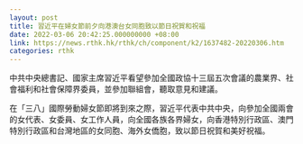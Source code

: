 ```yaml
---
layout: post
title: 習近平在婦女節前夕向港澳台女同胞致以節日祝賀和祝福
date: 2022-03-06 20:42:25.000000000 +08:00
link: https://news.rthk.hk/rthk/ch/component/k2/1637482-20220306.htm
categories: rthk
---
```


中共中央總書記、國家主席習近平看望參加全國政協十三屆五次會議的農業界、社會福利和社會保障界委員，並參加聯組會，聽取意見和建議。

在「三八」國際勞動婦女節即將到來之際，習近平代表中共中央，向參加全國兩會的女代表、女委員、女工作人員，向全國各族各界婦女，向香港特別行政區、澳門特別行政區和台灣地區的女同胞、海外女僑胞，致以節日祝賀和美好祝福。

